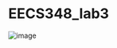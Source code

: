# EECS348_lab3
![image](https://user-images.githubusercontent.com/103296113/218174522-ab835eaa-8fe2-45bc-a6e1-17a7e39775b5.png)
